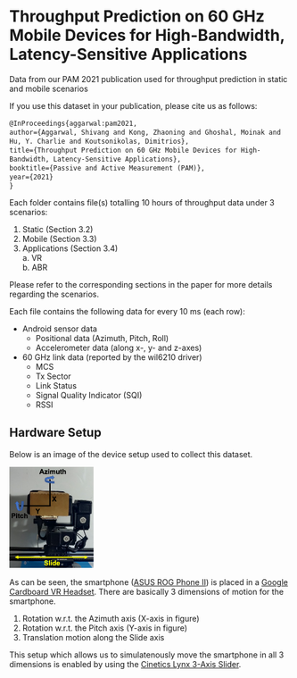# Throughput Prediction on 60 GHz Mobile Devices for High-Bandwidth, Latency-Sensitive Applications
Data from our PAM 2021 publication used for throughput prediction in static and mobile scenarios

If you use this dataset in your publication, please cite us as follows:

```
@InProceedings{aggarwal:pam2021,
author={Aggarwal, Shivang and Kong, Zhaoning and Ghoshal, Moinak and Hu, Y. Charlie and Koutsonikolas, Dimitrios},
title={Throughput Prediction on 60 GHz Mobile Devices for High-Bandwidth, Latency-Sensitive Applications},
booktitle={Passive and Active Measurement (PAM)},
year={2021}
}
```

Each folder contains file(s) totalling 10 hours of throughput data under 3 scenarios:

1. Static (Section 3.2)
2. Mobile (Section 3.3)
3. Applications (Section 3.4)<br>
  a. VR<br>
  b. ABR

Please refer to the corresponding sections in the paper for more details regarding the scenarios.

Each file contains the following data for every 10 ms (each row):

* Android sensor data
  * Positional data (Azimuth, Pitch, Roll)
  * Accelerometer data (along x-, y- and z-axes)
* 60 GHz link data (reported by the wil6210 driver)
  * MCS
  * Tx Sector
  * Link Status
  * Signal Quality Indicator (SQI)
  * RSSI

## Hardware Setup

Below is an image of the device setup used to collect this dataset.

<img src="hardware-setup/setup.png" width="30%"/>
                   
As can be seen, the smartphone ([ASUS ROG Phone II](https://rog.asus.com/us/phones/rog-phone-ii-model/)) is placed in a [Google Cardboard VR Headset](https://arvr.google.com/cardboard/). There are basically 3 dimensions of motion for the smartphone.

1) Rotation w.r.t. the Azimuth axis (X-axis in figure)
2) Rotation w.r.t. the Pitch axis (Y-axis in figure)
3) Translation motion along the Slide axis

This setup which allows us to simulatenously move the smartphone in all 3 dimensions is enabled by using the [Cinetics Lynx 3-Axis Slider](https://cinetics.com/lynx-3-axis-slider/).
